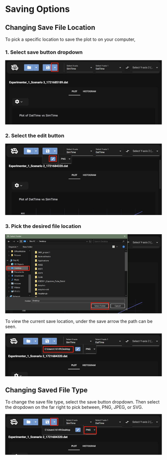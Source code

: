 # Saving Options

## Changing Save File Location

To pick a specific location to save the plot to on your computer,

### 1. Select save button dropdown

![Select Save Button Dropdown](../img/savedropdown.JPG)

### 2. Select the edit button

![Select edit](../img/selectedit.JPG)

### 3. Pick the desired file location

![Save location](../img/saveloc.JPG)

To view the current save location, under the save arrow the path can be seen.

![Current Save location](../img/currentloc.JPG)

## Changing Saved File Type

To change the save file type, select the save button dropdown. Then select the dropdown on the far right to pick between, PNG, JPEG, or SVG.

![change Save type](../img/filetypesave.JPG)
